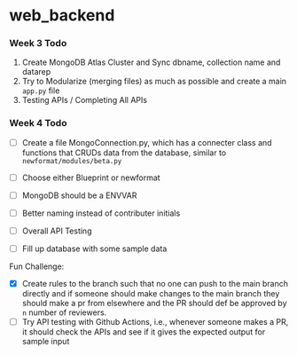 # web_backend


### Week 3 Todo
1. Create MongoDB Atlas Cluster and Sync dbname, collection name and datarep
2. Try to Modularize (merging files) as much as possible and create a main `app.py` file
3. Testing APIs / Completing All APIs

### Week 4 Todo
- [ ] Create a file MongoConnection.py, which has a connecter class and functions that CRUDs data from the database, similar to `newformat/modules/beta.py`

- [ ] Choose either Blueprint or newformat 
- [ ] MongoDB should be a ENVVAR
- [ ] Better naming instead of contributer initials
- [ ] Overall API Testing
- [ ] Fill up database with some sample data

Fun Challenge:
- [X] Create rules to the branch such that no one can push to the main branch directly and if someone should make changes to the main branch they should make a pr from elsewhere and the PR should def be approved by `n` number of reviewers.
- [ ] Try API testing with Github Actions, i.e., whenever someone makes a PR, it should check the APIs and see if it gives the expected output for sample input
